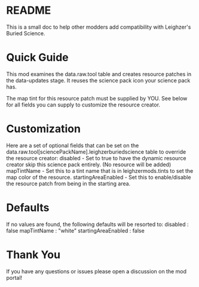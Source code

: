 # README
This is a small doc to help other modders add compatibility with Leighzer's Buried Science.

# Quick Guide
This mod examines the data.raw.tool table and creates resource patches in the data-updates stage. It reuses the science pack icon your science pack has. 

The map tint for this resource patch must be supplied by YOU. See below for all fields you can supply to customize the resource creator.

# Customization
Here are a set of optional fields that can be set on the data.raw.tool[sciencePackName].leighzerburiedscience table to override the resource creator:
disabled - Set to true to have the dynamic resource creator skip this science pack entirely. (No resource will be added)
mapTintName - Set this to a tint name that is in leighzermods.tints to set the map color of the resource.
startingAreaEnabled - Set this to enable/disable the resource patch from being in the starting area.

# Defaults
If no values are found, the following defaults will be resorted to:
disabled : false
mapTintName : "white"
startingAreaEnabled : false

# Thank You
If you have any questions or issues please open a discussion on the mod portal!